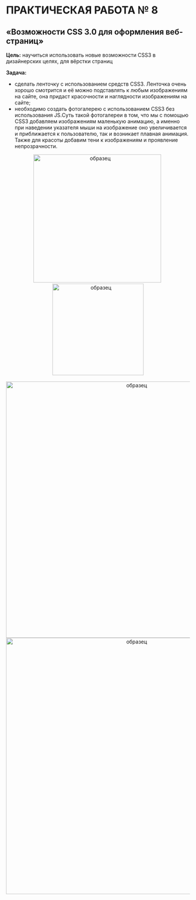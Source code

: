 # ПРАКТИЧЕСКАЯ РАБОТА № 8

## «Возможности CSS 3.0 для оформления веб-страниц»

**Цель:** научиться использовать новые возможности CSS3 в дизайнерских целях, для вёрстки страниц

**Задача:** 
*  сделать ленточку с использованием средств CSS3. Ленточка очень хорошо смотрится и её можно подставлять к любым изображениям на сайте, она придаст красочности и наглядности изображениям на сайте;
* необходимо создать фотогалерею с использованием CSS3 без использования JS.Суть такой фотогалереи в том, что мы с помощью CSS3 добавляем изображениям маленькую анимацию, а именно при наведении указателя мыши на изображение оно увеличивается и приближается к пользователю, так и возникает плавная анимация. Также для красоты добавим тени к изображениям и проявление непрозрачности. 
<div align="center"><img src="https://github.com/fufaev/css_lesson6/blob/main/examples/ex2.png" alt="образец" width="350">&nbsp; <img src="https://github.com/fufaev/css_lesson6/blob/main/examples/ex1.png" alt="образец" width="250"><br><br>
<img src="https://github.com/fufaev/css_lesson6/blob/main/examples/ex3.png" alt="образец" width="700"><br><img src="https://github.com/fufaev/css_lesson6/blob/main/examples/ex4.png" alt="образец" width="700">
</div>
